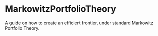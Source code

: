 # MarkowitzPortfolioTheory
A guide on how to create an efficient frontier, under standard Markowitz Portfolio Theory.
